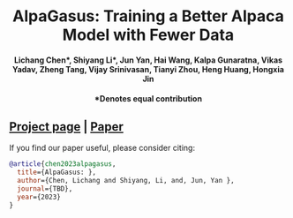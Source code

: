 <h1 align="center">AlpaGasus: Training a Better Alpaca Model with Fewer Data</h1>
<h4 align="center"> Lichang Chen*, Shiyang Li*, Jun Yan, Hai Wang, Kalpa Gunaratna, Vikas Yadav, Zheng Tang, Vijay Srinivasan, Tianyi Zhou, Heng Huang, Hongxia Jin</h4>
<h4 align="center"> *Denotes equal contribution</h4>

## [Project page](https://lichang-chen.github.io/AlpaGasus/) | [Paper](https://arxiv.org/abs/2305.4926697)


If you find our paper useful, please consider citing:
```bibtex
@article{chen2023alpagasus,
  title={AlpaGasus: },
  author={Chen, Lichang and Shiyang, Li, and, Jun, Yan },
  journal={TBD},
  year={2023}
}
```